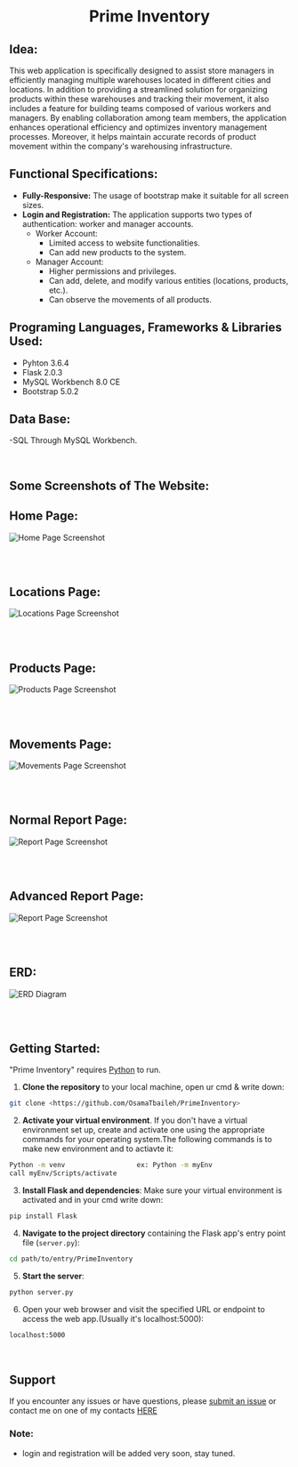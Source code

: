 <div align="center">
  <h1> Prime Inventory </h1>
</div>

## Idea:
This web application is specifically designed to assist store managers in efficiently managing multiple warehouses located in different cities and locations. In addition to providing a streamlined solution for organizing products within these warehouses and tracking their movement, it also includes a feature for building teams composed of various workers and managers. By enabling collaboration among team members, the application enhances operational efficiency and optimizes inventory management processes. Moreover, it helps maintain accurate records of product movement within the company's warehousing infrastructure.


## Functional Specifications:
- **Fully-Responsive:** The usage of bootstrap make it suitable for all screen sizes.
- **Login and Registration:** The application supports two types of authentication: worker and manager accounts.
  - Worker Account:
    - Limited access to website functionalities.
    - Can add new products to the system.
  - Manager Account:
    - Higher permissions and privileges.
    - Can add, delete, and modify various entities (locations, products, etc.).
    - Can observe the movements of all products.


## Programing Languages, Frameworks & Libraries Used:
- Pyhton 3.6.4
- Flask 2.0.3
- MySQL Workbench 8.0 CE
- Bootstrap 5.0.2 


## Data Base:
-SQL Through MySQL Workbench.

<br/>


## Some Screenshots of The Website:
## Home Page:
![Home Page Screenshot](https://github.com/OsamaTbaileh/PrimeInventory/blob/main/static/assets/home_page.jpeg)

<br/><br/>

## Locations Page:
![Locations Page Screenshot](https://github.com/OsamaTbaileh/PrimeInventory/blob/main/static/assets/locations_page.jpeg)

<br/><br/>

## Products Page:
![Products Page Screenshot](https://github.com/OsamaTbaileh/PrimeInventory/blob/main/static/assets/products_page.jpeg)

<br/><br/>

## Movements Page:
![Movements Page Screenshot](https://github.com/OsamaTbaileh/PrimeInventory/blob/main/static/assets/movements_page.jpeg)

<br/><br/>

## Normal Report Page:
![Report Page Screenshot](https://github.com/OsamaTbaileh/PrimeInventory/blob/main/static/assets/normal_report_page.jpeg)

<br/><br/>

## Advanced Report Page:
![Report Page Screenshot](https://github.com/OsamaTbaileh/PrimeInventory/blob/main/static/assets/advanced_report_page.jpeg)

<br/><br/>

## ERD:
![ERD Diagram](https://github.com/OsamaTbaileh/PrimeInventory/blob/main/static/assets/EER_diagram.png)

<br/><br/>

## Getting Started:
"Prime Inventory" requires [Python](https://www.python.org/downloads/) to run.
1. **Clone the repository** to your local machine, open ur cmd & write down:
```sh
git clone <https://github.com/OsamaTbaileh/PrimeInventory>
```
2. **Activate your virtual environment**. If you don't have a virtual environment set up, create and activate one using the appropriate commands for your operating system.The following commands is to make new environment and to actiavte it:
```sh
Python -m venv                  ex: Python -m myEnv
call myEnv/Scripts/activate
```
3. **Install Flask and dependencies**:
Make sure your virtual environment is activated and in your cmd write down:
```sh
pip install Flask
```
4. **Navigate to the project directory** containing the Flask app's entry point file (`server.py`):
```sh
cd path/to/entry/PrimeInventory
```
5. **Start the server**:
```sh
python server.py
```
6. Open your web browser and visit the specified URL or endpoint to access the web app.(Usually it's localhost:5000):
```sh
localhost:5000
```
<br/>


## Support
If you encounter any issues or have questions, please [submit an issue](https://github.com/OsamaTbaileh/PrimeInventory/issues) or contact me on one of my contacts [HERE](https://github.com/OsamaTbaileh/OsamaTbaileh)
### Note:
- login and registration will be added very soon, stay tuned.
